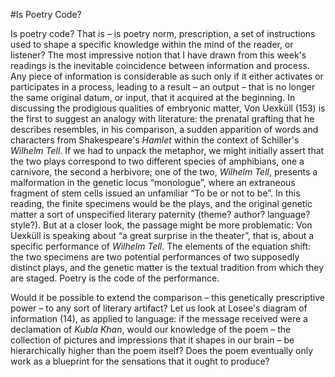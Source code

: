 #Is Poetry Code?

Is poetry code? That is – is poetry norm, prescription, a set of instructions used to shape a specific knowledge within the mind of the reader, or listener? The most impressive notion that I have drawn from this week's readings is the inevitable coincidence between information and process. Any piece of information is considerable as such only if it either activates or participates in a process, leading to a result – an output – that is no longer the same original datum, or input, that it acquired at the beginning. In discussing the prodigious qualities of embryonic matter, Von Uexküll (153) is the first to suggest an analogy with literature: the prenatal grafting that he describes resembles, in his comparison, a sudden apparition of words and characters from Shakespeare's _Hamlet_ within the context of Schiller's _Wilhelm Tell_. If we had to unpack the metaphor, we might initially assert that the two plays correspond to two different species of amphibians, one a carnivore, the second a herbivore; one of the two, _Wilhelm Tell_, presents a malformation in the genetic locus “monologue”, where an extraneous fragment of stem cells issued an unfamiliar “To be or not to be”. In this reading, the finite specimens would be the plays, and the original genetic matter a sort of unspecified literary paternity (theme? author? language? style?). But at a closer look, the passage might be more problematic: Von Uexküll is speaking about “a great surprise in the theater”, that is, about a specific performance of _Wilhelm Tell_. The elements of the equation shift: the two specimens are two potential performances of two supposedly distinct plays, and the genetic matter is the textual tradition from which they are staged. Poetry is the code of the performance.

Would it be possible to extend the comparison – this genetically prescriptive power – to any sort of literary artifact? Let us look at Losee's diagram of information (14), as applied to language: if the message received were a declamation of _Kubla Khan_, would our knowledge of the poem – the collection of pictures and impressions that it shapes in our brain – be hierarchically higher than the poem itself? Does the poem eventually only work as a blueprint for the sensations that it ought to produce?
